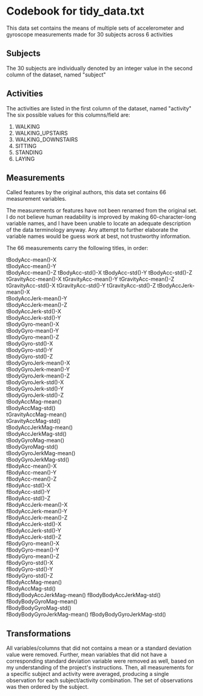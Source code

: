 # Codebook for tidy_data.txt

This data set contains the means of multiple sets of accelerometer and gyroscope measurements made for 30 subjects across 6 activities

## Subjects

The 30 subjects are individually denoted by an integer value in the second column of the dataset, named "subject"

## Activities

The activities are listed in the first column of the dataset, named "activity"
The six possible values for this columns/field are:
1. WALKING
2. WALKING_UPSTAIRS
3. WALKING_DOWNSTAIRS
4. SITTING
5. STANDING          
6. LAYING   

## Measurements

Called features by the original authors, this data set contains 66 measurement variables.

The measurements or features have not been renamed from the original set.  I do not believe human readability is improved by making 60-character-long variable names, and I have been unable to locate an adequate description of the data terminology anyway. Any attempt to further elaborate the variable names would be guess work at best, not trustworthy information.

The 66 measurements carry the following titles, in order:

tBodyAcc-mean()-X          
tBodyAcc-mean()-Y           
tBodyAcc-mean()-Z
tBodyAcc-std()-X
tBodyAcc-std()-Y
tBodyAcc-std()-Z
tGravityAcc-mean()-X
tGravityAcc-mean()-Y
tGravityAcc-mean()-Z 
tGravityAcc-std()-X
tGravityAcc-std()-Y 
tGravityAcc-std()-Z 
tBodyAccJerk-mean()-X     
tBodyAccJerk-mean()-Y     
tBodyAccJerk-mean()-Z     
tBodyAccJerk-std()-X     
tBodyAccJerk-std()-Y       
tBodyGyro-mean()-X         
tBodyGyro-mean()-Y       
tBodyGyro-mean()-Z       
tBodyGyro-std()-X     
tBodyGyro-std()-Y     
tBodyGyro-std()-Z      
tBodyGyroJerk-mean()-X   
tBodyGyroJerk-mean()-Y    
tBodyGyroJerk-mean()-Z      
tBodyGyroJerk-std()-X    
tBodyGyroJerk-std()-Y    
tBodyGyroJerk-std()-Z   
tBodyAccMag-mean()      
tBodyAccMag-std()       
tGravityAccMag-mean()     
tGravityAccMag-std()     
tBodyAccJerkMag-mean()   
tBodyAccJerkMag-std()     
tBodyGyroMag-mean()      
tBodyGyroMag-std()       
tBodyGyroJerkMag-mean()  
tBodyGyroJerkMag-std()   
fBodyAcc-mean()-X       
fBodyAcc-mean()-Y       
fBodyAcc-mean()-Z       
fBodyAcc-std()-X          
fBodyAcc-std()-Y          
fBodyAcc-std()-Z         
fBodyAccJerk-mean()-X       
fBodyAccJerk-mean()-Y      
fBodyAccJerk-mean()-Z      
fBodyAccJerk-std()-X        
fBodyAccJerk-std()-Y       
fBodyAccJerk-std()-Z       
fBodyGyro-mean()-X         
fBodyGyro-mean()-Y        
fBodyGyro-mean()-Z       
fBodyGyro-std()-X          
fBodyGyro-std()-Y           
fBodyGyro-std()-Z          
fBodyAccMag-mean()         
fBodyAccMag-std()          
fBodyBodyAccJerkMag-mean()
fBodyBodyAccJerkMag-std()   
fBodyBodyGyroMag-mean()    
fBodyBodyGyroMag-std()     
fBodyBodyGyroJerkMag-mean() 
fBodyBodyGyroJerkMag-std()

## Transformations
All variables/columns that did not contains a mean or a standard deviation value were removed.  Further, mean variables that did not have a corresponding standard deviation variable were removed as well, based on my understanding of the project's instructions.  Then, all measurements for a specific subject and activity were averaged, producing a single observation for each subject/activity combination.  The set of observations was then ordered by the subject.
